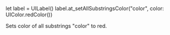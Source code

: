 let label = UILabel()
label.at_setAllSubstringsColor("color", color: UIColor.redColor())

Sets color of all substrings "color" to red.  
